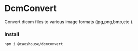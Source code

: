 
# DcmConvert
Convert dicom files to various image formats (jpg,png,bmp,etc.).


### Install

    npm i @caoshouse/dcmconvert
